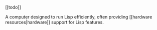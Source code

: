 [[todo]]

A computer designed to run Lisp efficiently, often providing [[hardware resources|hardware]] support for Lisp features.